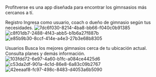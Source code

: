 Profitverse es una app diseñada para encontrar los gimnsasios más cercanos a tí. 

Registro
Ingresa como usuario, coach o dueño de gimnasio según tus necesidades.
![7dc6f030-8214-4ba8-bb66-f040c0b91385](https://github.com/user-attachments/assets/9b7645f1-557f-4ccc-bc3b-15eb9cee93e9)
![c8f01db7-2488-4f43-abb5-b1b6a27f887b](https://github.com/user-attachments/assets/312cc3e9-a810-47a0-bce1-a2ab1b73be24)
![e85b9b30-8ccf-414e-a4e3-27b3e68b8305](https://github.com/user-attachments/assets/b184125e-4115-4af3-9bf6-77487ed68a75)


Usuarios
Busca los mejores gimnasios cerca de tu ubicación actual. Consulta planes y demás información.
![103fdd72-6e97-4a60-b1fc-a084ce4425d6](https://github.com/user-attachments/assets/7bc340d2-64b0-49bc-ac6a-2dc959f58de3)
![c53da2df-901a-4c1d-86e8-6a83c09b2767](https://github.com/user-attachments/assets/f9634fa2-3007-4a20-86c5-a35cc66b7549)
![42eeaaf8-fc97-498c-8483-d4053a6b5090](https://github.com/user-attachments/assets/2e0f49da-224f-47c3-93cd-045ef61e5073)
